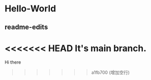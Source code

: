 # Hello-World
## readme-edits
<<<<<<< HEAD
It's main branch.
=======

Hi there
>>>>>>> a1fb700 (增加空行)
